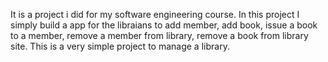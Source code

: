It is a project i did for my software engineering course. In this project I simply build a app for the libraians to add member, add book, issue a book to a member, remove a member from library, remove a book from library site.
This is a very simple project to manage a library.
